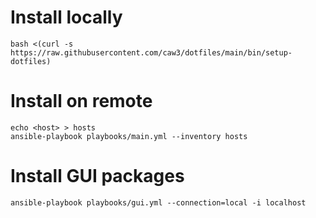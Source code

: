 # Install locally

```
bash <(curl -s https://raw.githubusercontent.com/caw3/dotfiles/main/bin/setup-dotfiles)
```

# Install on remote
```
echo <host> > hosts
ansible-playbook playbooks/main.yml --inventory hosts
```

# Install GUI packages
```
ansible-playbook playbooks/gui.yml --connection=local -i localhost
```

